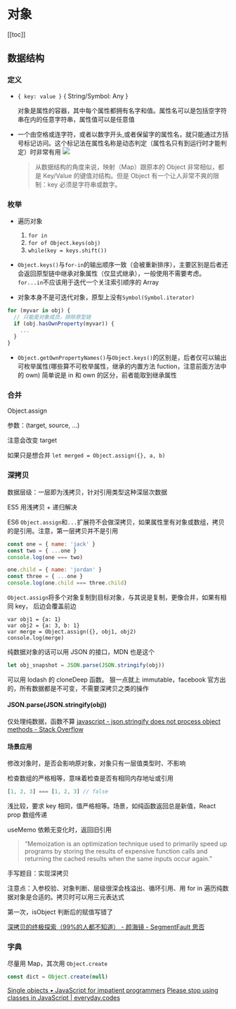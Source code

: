 # 对象
[[toc]]

## 数据结构
### 定义

- `{ key: value }` { String/Symbol: Any }

  对象是属性的容器，其中每个属性都拥有名字和值。属性名可以是包括空字符串在内的任意字符串，属性值可以是任意值

- 一个由空格或连字符，或者以数字开头,或者保留字的属性名，就只能通过方括号标记访问。这个标记法在属性名称是动态判定（属性名只有到运行时才能判定）时非常有用
  ![](http://wx4.sinaimg.cn/large/4e5d3ea7ly1fcj043tniuj206u06h3yj.jpg)
  > 从数据结构的角度来说，映射（Map）跟原本的 Object 非常相似，都是 Key/Value 的键值对结构。但是 Object 有一个让人非常不爽的限制：key 必须是字符串或数字。

### 枚举

-  遍历对象

    1. `for in`
    2. `for of Object.keys(obj)`
    3. `while(key = keys.shift())`

- `Object.keys()`与`for-in`的输出顺序一致（会被重新排序），主要区别是后者还会返回原型链中继承对象属性（仅显式继承），一般使用不需要考虑。`for...in`不应该用于迭代一个关注索引顺序的 Array
-  对象本身不是可迭代对象，原型上没有`Symbol(Symbol.iterator)`

```js
for (myvar in obj) {
  // 只能是对象成员，排除原型链
  if (obj.hasOwnProperty(myvar)) {
    ...
  }
}

```

- `Object.getOwnPropertyNames()`与`Object.keys()`的区别是，后者仅可以输出可枚举属性(哪些算不可枚举属性，继承的内置方法 fuction，注意前面方法中的 own)
  简单说是 in 和 own 的区分，前者能取到继承属性

### 合并
Object.assign

参数：(target, source, ...)

注意会改变 target

如果只是想合并 `let merged = Object.assign({}, a, b)`

### 深拷贝
数据层级：一层即为浅拷贝，针对引用类型这种深层次数据

ES5 用浅拷贝 + 递归解决

ES6 `Object.assign`和`...`扩展符不会做深拷贝，如果属性里有对象或数组，拷贝的是引用。注意，第一层拷贝并不是引用

```js
const one = { name: 'jack' }
const two = { ...one }
console.log(one === two)

one.child = { name: 'jordan' }
const three = { ...one }
console.log(one.child === three.child)
```

`Object.assign`将多个对象复制到目标对象，与其说是复制，更像合并，如果有相同 key， 后边会覆盖前边

```JS
var obj1 = {a: 1}
var obj2 = {a: 3, b: 1}
var merge = Object.assign({}, obj1, obj2)
console.log(merge)
```

纯数据对象的话可以用 JSON 的接口，MDN 也是这个

```js
let obj_snapshot = JSON.parse(JSON.stringify(obj))
```

可以用 lodash 的 cloneDeep 函数。
狠一点就上 immutable，facebook 官方出的，所有数据都是不可变，不需要深拷贝之类的操作

#### JSON.parse(JSON.stringify(obj))
仅处理纯数据，函数不算
[javascript - json.stringify does not process object methods - Stack Overflow](https://stackoverflow.com/questions/18089033/json-stringify-does-not-process-object-methods)

#### 场景应用
修改对象时，是否会影响原对象，对象只有一层值类型时、不影响

检查数组的严格相等，意味着检查是否有相同内存地址或引用
```js
[1, 2, 3] === [1, 2, 3] // false
```

浅比较，要求 key 相同，值严格相等。场景，如纯函数返回总是新值，React prop 数组传递

useMemo 依赖无变化时，返回旧引用

> “Memoization is an optimization technique used to primarily speed up programs by storing the results of expensive function calls and returning the cached results when the same inputs occur again.”

手写题目：实现深拷贝

  注意点：入参校验、对象判断、层级很深会栈溢出、循环引用、用 for in 遍历纯数据对象是合适的。拷贝时可以用三元表达式

  第一次，isObject 判断后的赋值写错了

[深拷贝的终极探索（99%的人都不知道） - 颜海镜 - SegmentFault 思否](https://segmentfault.com/a/1190000016672263)

### 字典

尽量用 Map，其次用 `Object.create`

```js
const dict = Object.create(null)
```

[Single objects • JavaScript for impatient programmers](https://exploringjs.com/impatient-js/ch_single-objects.html#the-pitfalls-of-using-an-object-as-a-dictionary)
[Please stop using classes in JavaScript | everyday.codes](https://everyday.codes/javascript/please-stop-using-classes-in-javascript/)
